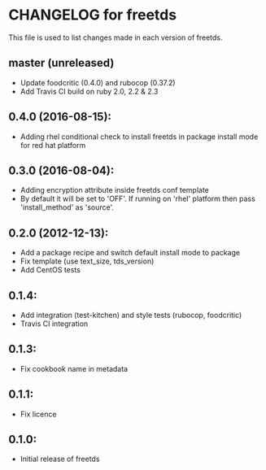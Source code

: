 # CHANGELOG for freetds

This file is used to list changes made in each version of freetds.

## master (unreleased)

* Update foodcritic (0.4.0) and rubocop (0.37.2)
* Add Travis CI build on ruby 2.0, 2.2 & 2.3

## 0.4.0 (2016-08-15):

* Adding rhel conditional check to install freetds in package install mode for red hat platform

## 0.3.0 (2016-08-04):

* Adding encryption attribute inside freetds conf template
* By default it will be set to 'OFF'. If running on 'rhel' platform then pass 'install_method' as 'source'.

## 0.2.0 (2012-12-13):

* Add a package recipe and switch default install mode to package
* Fix template (use text_size, tds_version)
* Add CentOS tests

## 0.1.4:

* Add integration (test-kitchen) and style tests (rubocop, foodcritic)
* Travis CI integration

## 0.1.3:

* Fix cookbook name in metadata

## 0.1.1:

* Fix licence

## 0.1.0:

* Initial release of freetds
